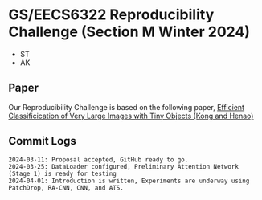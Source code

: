 # GS/EECS6322 Reproducibility Challenge (Section M Winter 2024)
- ST
- AK
## Paper 
Our Reproducibility Challenge is based on the following paper, [Efficient Classificication of Very Large Images with Tiny Objects (Kong and Henao)](https://openaccess.thecvf.com/content/CVPR2022/papers/Kong_Efficient_Classification_of_Very_Large_Images_With_Tiny_Objects_CVPR_2022_paper.pdf)
## Commit Logs
```
2024-03-11: Proposal accepted, GitHub ready to go.
2024-03-25: DataLoader configured, Preliminary Attention Network (Stage 1) is ready for testing
2024-04-01: Introduction is written, Experiments are underway using PatchDrop, RA-CNN, CNN, and ATS.
```